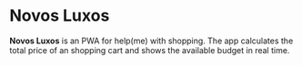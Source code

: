 # Novos Luxos

**Novos Luxos** is an PWA for help(me) with shopping. The app calculates the total price of an shopping cart and shows the available budget in real time.
